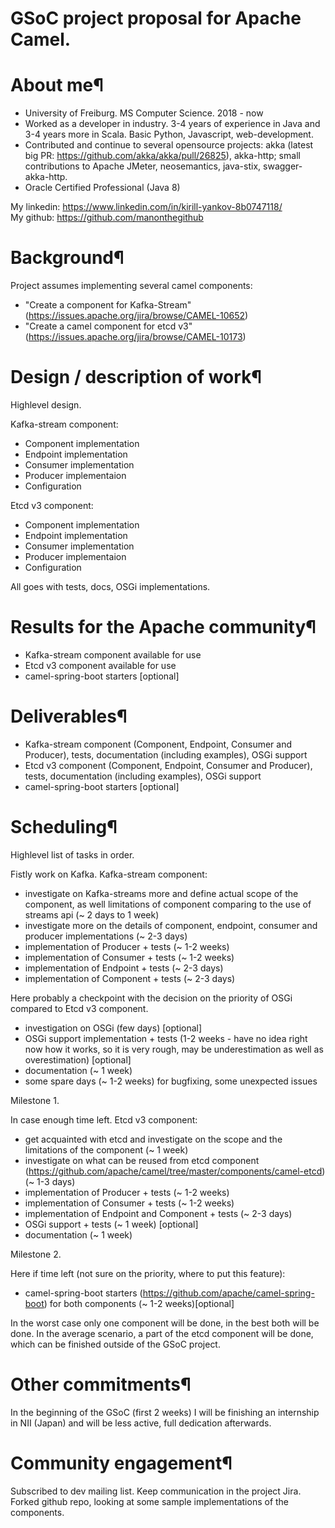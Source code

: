 # GSoC project proposal for Apache Camel.
# About me¶
 - University of Freiburg. MS Computer Science. 2018 - now 
 - Worked as a developer in industry. 3-4 years of experience in Java and 3-4 years more in Scala. Basic Python, Javascript, web-development. 
 - Contributed and continue to several opensource projects: akka (latest big PR: https://github.com/akka/akka/pull/26825), akka-http; small contributions to Apache JMeter, neosemantics, java-stix, swagger-akka-http. 
 - Oracle Certified Professional (Java 8)

My linkedin: https://www.linkedin.com/in/kirill-yankov-8b0747118/  
My github: https://github.com/manonthegithub

# Background¶
Project assumes implementing several camel components:
- "Create a component for Kafka-Stream"(https://issues.apache.org/jira/browse/CAMEL-10652)
- "Create a camel component for etcd v3"(https://issues.apache.org/jira/browse/CAMEL-10173)
# Design / description of work¶
Highlevel design.

Kafka-stream component:
- Component implementation
- Endpoint implementation
- Consumer implementation
- Producer implementaion
- Configuration

Etcd v3 component:
- Component implementation
- Endpoint implementation
- Consumer implementation
- Producer implementaion
- Configuration

All goes with tests, docs, OSGi implementations.

# Results for the Apache community¶
 - Kafka-stream component available for use
 - Etcd v3 component available for use
 - camel-spring-boot starters [optional]
# Deliverables¶
 - Kafka-stream component (Component, Endpoint, Consumer and Producer), tests, documentation (including examples), OSGi support
 - Etcd v3 component (Component, Endpoint, Consumer and Producer), tests, documentation (including examples), OSGi support
 - camel-spring-boot starters [optional]
# Scheduling¶
Highlevel list of tasks in order.

Fistly work on Kafka.
Kafka-stream component:
- investigate on Kafka-streams more and define actual scope of the component, as well limitations of component comparing to the use of streams api (~ 2 days to 1 week)
- investigate more on the details of component, endpoint, consumer and producer implementations (~ 2-3 days)
- implementation of Producer + tests (~ 1-2 weeks)
- implementation of Consumer + tests (~ 1-2 weeks)
- implementation of Endpoint + tests (~ 2-3 days)
- implementation of Component + tests (~ 2-3 days)

Here probably a checkpoint with the decision on the priority of OSGi compared to Etcd v3 component.

- investigation on OSGi (few days) [optional]
- OSGi support implementation + tests (1-2 weeks - have no idea right now how it works, so it is very rough, may be underestimation as well as overestimation) [optional]
- documentation (~ 1 week)
- some spare days (~ 1-2 weeks) for bugfixing, some unexpected issues

Milestone 1.

In case enough time left.
Etcd v3 component:
- get acquainted with etcd and investigate on the scope and the limitations of the component (~ 1 week)
- investigate on what can be reused from etcd component (https://github.com/apache/camel/tree/master/components/camel-etcd) (~ 1-3 days)
- implementation of Producer + tests (~ 1-2 weeks)
- implementation of Consumer + tests (~ 1-2 weeks)
- implementation of Endpoint and Component + tests (~ 2-3 days)
- OSGi support + tests (~ 1 week) [optional]
- documentation (~ 1 week)

Milestone 2.

Here if time left (not sure on the priority, where to put this feature):
 - camel-spring-boot starters (https://github.com/apache/camel-spring-boot) for both components (~ 1-2 weeks)[optional]

In the worst case only one component will be done, in the best both will be done. In the average scenario, a part of the etcd component will be done, which can be finished outside of the GSoC project.

# Other commitments¶
In the beginning of the GSoC (first 2 weeks) I will be finishing an internship in NII (Japan) and will be less active, full dedication afterwards.
# Community engagement¶
Subscribed to dev mailing list. Keep communication in the project Jira. Forked github repo, looking at some sample implementations of the components.

<!--In particular with Apache $Project, including project mailing lists, wikis, issue trackers, test systems.
This should show a rough understanding of working with open source communities. You should be engaged with the rest of the community both before coding start (e.g. to develop this proposal) and during the project.
Include any planned user testing, prototypes, code review.-->
